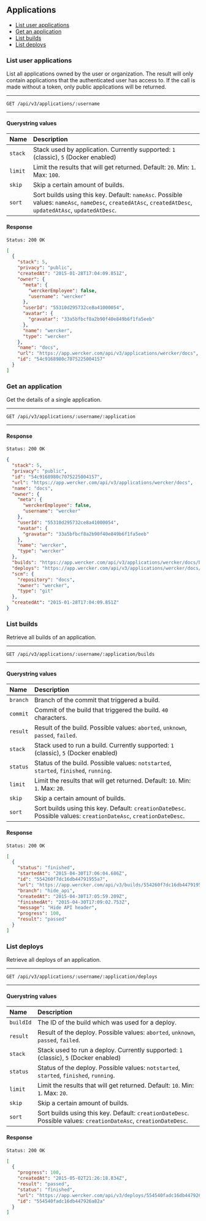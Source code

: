 ## Applications

* [List user applications](#list-user-applications)
* [Get an application](#get-an-application)
* [List builds](#list-builds)
* [List deploys](#list-deploys)

### <a name="list-user-applications" class="anchor"></a> List user applications

List all applications owned by the user or organization. The result will only contain
applications that the authenticated user has access to. If the call is made
without a token, only public applications will be returned.

***
`GET /api/v3/applications/:username`
***

#### Querystring values

| Name    | Description |
|:--------|:------------|
| `stack` | Stack used by application. Currently supported: `1` (classic), `5` (Docker enabled) |
| `limit` | Limit the results that will get returned. Default: `20`. Min: `1`. Max: `100`. |
| `skip` | Skip a certain amount of builds. |
| `sort` | Sort builds using this key. Default: `nameAsc`. Possible values: `nameAsc`, `nameDesc`, `createdAtAsc`, `createdAtDesc`, `updatedAtAsc`, `updatedAtDesc`. |

#### Response

```
Status: 200 OK
```

```json
[
  {
    "stack": 5,
    "privacy": "public",
    "createdAt": "2015-01-28T17:04:09.851Z",
    "owner": {
      "meta": {
        "werckerEmployee": false,
        "username": "wercker"
      },
      "userId": "55310d295732ce8a41000054",
      "avatar": {
        "gravatar": "33a5bfbcf8a2b90f40e849b6f1fa5eeb"
      },
      "name": "wercker",
      "type": "wercker"
    },
    "name": "docs",
    "url": "https://app.wercker.com/api/v3/applications/wercker/docs",
    "id": "54c9168980c7075225004157"
  }
]
```

### <a name="get-an-application" class="anchor"></a> Get an application

Get the details of a single application.

***
`GET /api/v3/applications/:username/:application`
***

#### Response

```
Status: 200 OK
```

```json
{
  "stack": 5,
  "privacy": "public",
  "id": "54c9168980c7075225004157",
  "url": "https://app.wercker.com/api/v3/applications/wercker/docs",
  "name": "docs",
  "owner": {
    "meta": {
      "werckerEmployee": false,
      "username": "wercker"
    },
    "userId": "55310d295732ce8a41000054",
    "avatar": {
      "gravatar": "33a5bfbcf8a2b90f40e849b6f1fa5eeb"
    },
    "name": "wercker",
    "type": "wercker"
  },
  "builds": "https://app.wercker.com/api/v3/applications/wercker/docs/builds",
  "deploys": "https://app.wercker.com/api/v3/applications/wercker/docs/deploys",
  "scm": {
    "repository": "docs",
    "owner": "wercker",
    "type": "git"
  },
  "createdAt": "2015-01-28T17:04:09.851Z"
}
```

### <a name="list-builds" class="anchor"></a> List builds

Retrieve all builds of an application.

***
`GET /api/v3/applications/:username/:application/builds`
***

#### Querystring values

| Name    | Description |
|:--------|:------------|
| `branch` | Branch of the commit that triggered a build. |
| `commit` | Commit of the build that triggered the build. `40` characters. |
| `result` | Result of the build. Possible values: `aborted`, `unknown`, `passed`, `failed`. |
| `stack` | Stack used to run a build. Currently supported: `1` (classic), `5` (Docker enabled) |
| `status` | Status of the build. Possible values: `notstarted`, `started`, `finished`, `running`. |
| `limit` | Limit the results that will get returned. Default: `10`. Min: `1`. Max: `20`. |
| `skip` | Skip a certain amount of builds. |
| `sort` | Sort builds using this key. Default: `creationDateDesc`. Possible values: `creationDateAsc`, `creationDateDesc`. |

#### Response

```
Status: 200 OK
```

```json
[
  {
    "status": "finished",
    "startedAt": "2015-04-30T17:06:04.686Z",
    "id": "554260f7dc16db44791955a7",
    "url": "https://app.wercker.com/api/v3/builds/554260f7dc16db44791955a7",
    "branch": "hide_api",
    "createdAt": "2015-04-30T17:05:59.209Z",
    "finishedAt": "2015-04-30T17:09:02.753Z",
    "message": "Hide API header",
    "progress": 100,
    "result": "passed"
  }
]
```


### <a name="list-deploys" class="anchor"></a> List deploys

Retrieve all deploys of an application.

***
`GET /api/v3/applications/:username/:application/deploys`
***

#### Querystring values

| Name    | Description |
|:--------|:------------|
| `buildId` | The ID of the build which was used for a deploy. |
| `result` | Result of the deploy. Possible values: `aborted`, `unknown`, `passed`, `failed`. |
| `stack` | Stack used to run a deploy. Currently supported: `1` (classic), `5` (Docker enabled) |
| `status` | Status of the deploy. Possible values: `notstarted`, `started`, `finished`, `running`. |
| `limit` | Limit the results that will get returned. Default: `10`. Min: `1`. Max: `20`. |
| `skip` | Skip a certain amount of builds. |
| `sort` | Sort builds using this key. Default: `creationDateDesc`. Possible values: `creationDateAsc`, `creationDateDesc`. |

#### Response

```
Status: 200 OK
```

```json
[
  {
    "progress": 100,
    "createdAt": "2015-05-02T21:26:18.834Z",
    "result": "passed",
    "status": "finished",
    "url": "https://app.wercker.com/api/v3/deploys/554540fadc16db447926a82a",
    "id": "554540fadc16db447926a82a"
  }
]
```
